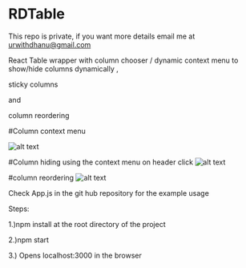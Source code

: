 # RDTable
This repo is private, if you want more details email me at urwithdhanu@gmail.com

React Table wrapper with column chooser / dynamic context menu to show/hide columns dynamically ,

sticky columns

and

column reordering

#Column context menu

![alt text](https://github.com/DhanaTontanahal/RDTable/blob/master/table1.JPG)

#Column hiding using the context menu on header click
![alt text](https://github.com/DhanaTontanahal/RDTable/blob/master/table1.JPG)

#column reordering 
![alt text](https://github.com/DhanaTontanahal/RDTable/blob/master/table1.JPG)


Check App.js in the git hub repository for the example usage

Steps:

1.)npm install at the root directory of the project


2.)npm start


3.) Opens localhost:3000 in the browser







